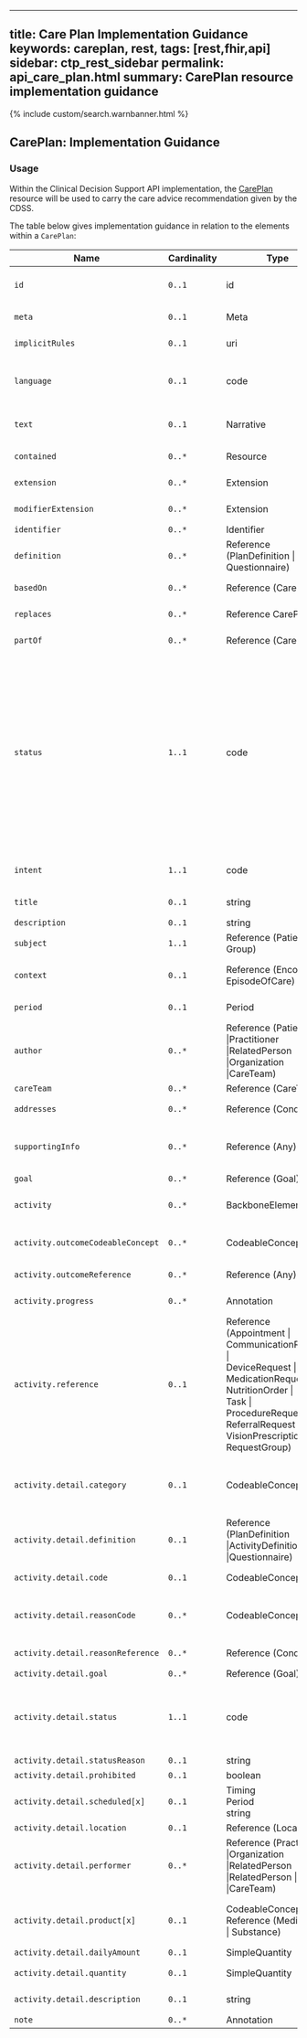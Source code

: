 
---
title: Care Plan Implementation Guidance
keywords: careplan, rest,
tags: [rest,fhir,api]
sidebar: ctp_rest_sidebar
permalink: api_care_plan.html
summary: CarePlan resource implementation guidance
---

{% include custom/search.warnbanner.html %}
<!--

{% include custom/fhir.referencemin.html resource="" userlink="" page="" fhirname="CarePlan" fhirlink="[CarePlan](http://hl7.org/fhir/stu3/careplan.html)" content="User Stories" userlink="" %}

-->

## CarePlan: Implementation Guidance ##
### Usage ###
Within the Clinical Decision Support API implementation, the [CarePlan](http://hl7.org/fhir/stu3/careplan.html) resource will be used to carry the care advice recommendation given by the CDSS.

The table below gives implementation guidance in relation to the elements within a `CarePlan`:

<table style="min-width:100%;width:100%">
<thead><tr><th>Name</th><th>Cardinality</th><th>Type</th><th>FHIR Documentation</th><th>CDS Implementation Guidance</th></tr></thead>
<tbody>
<tr><td><code>id</code></td><td><code>0..1</code></td><td>id</td><td>Logical id of this artifact</td><td>Note that this will always be populated except when the resource is being created (initial creation call)</td></tr>
<tr><td><code>meta</code></td><td><code>0..1</code></td><td>Meta</td><td>Metadata about the resource</td><td>&nbsp;</td></tr>
<tr><td><code>implicitRules</code></td><td><code>0..1</code></td><td>uri</td><td>A set of rules under which this content was created</td><td>&nbsp;</td></tr>
<tr><td><code>language</code></td><td><code>0..1</code></td><td>code</td><td>Language of the resource content. <a href="http://hl7.org/fhir/stu3/valueset-languages.html">Common Languages</a>  (Extensible  but limited to  All Languages)</td><td>&nbsp;</td></tr>
<tr><td><code>text</code></td><td><code>0..1</code></td><td>Narrative</td><td>Text summary of the resource, for human interpretation</td><td>This MUST be populated with the human readable care plan.  This will be displayed by the EMS to the user.</td></tr>
<tr><td><code>contained</code></td><td><code>0..*</code></td><td>Resource</td><td>Contained, inline Resources</td><td>This should not be populated.</td></tr>
<tr><td><code>extension</code></td><td><code>0..*</code></td><td>Extension</td><td>Additional Content defined by implementations</td><td>&nbsp;</td></tr>
<tr><td><code>modifierExtension</code></td><td><code>0..*</code></td><td>Extension</td><td>Extensions that cannot be ignored</td><td>&nbsp;</td></tr>
<tr><td><code>identifier</code></td><td><code>0..*</code></td><td>Identifier</td><td>External Ids for this plan</td><td>&nbsp;</td></tr>
<tr><td><code>definition</code></td><td><code>0..*</code></td><td>Reference (PlanDefinition | Questionnaire)</td><td>Protocol or definition</td><td>&nbsp;</td></tr>
<tr><td><code>basedOn</code></td><td><code>0..*</code></td><td>Reference (CarePlan)</td><td>Fulfils care plan</td><td>This element MUST NOT be populated.</td></tr>
<tr><td><code>replaces</code></td><td><code>0..*</code></td><td>Reference CarePlan)</td><td>CarePlan replaced by this CarePlan</td><td>&nbsp;</td></tr>
<tr><td><code>partOf</code></td><td><code>0..*</code></td><td>Reference (CarePlan)</td><td>Part of referenced CarePlan</td><td>This element MUST NOT be populated.</td></tr>
<tr><td><code>status</code></td><td><code>1..1</code></td><td>code</td><td>draft | active | suspended | completed | entered-in-error | cancelled | unknown <a href="https://www.hl7.org/fhir/stu3/valueset-care-plan-status.html">CarePlanStatus (Required)</a></td><td>This MUST be populated with either 'draft', 'active', 'completed' or 'cancelled'. Other statuses are not valid.  The status of the `CarePlan` MUST match the status of the `RequestGroup` which references this `CarePlan`
When created by the CDS and 'sent' to the EMS, the plan has a status of 'draft' (interim) or 'active' (final). After acknowledgement by the user, the status of the plan is 'completed'. If a plan is displayed to the user, but not acknowledged, and the user goes back in the process (answers a question differently) so that the plan is no longer on screen, this should be 'cancelled'.</td></tr>
<tr><td><code>intent</code></td><td><code>1..1</code></td><td>code</td><td>proposal | plan | order | option <a href="https://www.hl7.org/fhir/stu3/valueset-care-plan-intent.html">CarePlanIntent (Required)</a></td><td>This MUST be populated with the value 'plan'.</td></tr>
<tr><td><code>title</code></td><td><code>0..1</code></td><td>string</td><td>Human-friendly name for the CarePlan</td><td>&nbsp;</td></tr>
<tr><td><code>description</code></td><td><code>0..1</code></td><td>string</td><td>Summary of nature of plan</td><td>&nbsp;</td></tr>
<tr><td><code>subject</code></td><td><code>1..1</code></td><td>Reference (Patient | Group)</td><td>Who care plan is for</td><td>This MUST be populated with a reference to the Patient resource</td></tr>
<tr><td><code>context</code></td><td><code>0..1</code></td><td>Reference (Encounter | EpisodeOfCare)</td><td>Created in context of</td><td>This MUST be populated with the Encounter for this journey, from the ServiceDefinition.$evaluate.encounter</td></tr>
<tr><td><code>period</code></td><td><code>0..1</code></td><td>Period</td><td>Time period plan covers</td><td>This MAY be populated in the case of advice covering a long period.</td></tr>
<tr><td><code>author</code></td><td><code>0..*</code></td><td>Reference (Patient |Practitioner |RelatedPerson |Organization |CareTeam)</td><td>Who is responsible for contents of the plan</td><td>This MUST reference the <a href="https://fhir.hl7.org.uk/STU3/StructureDefinition/CareConnect-Organization-1">CareConnect-Organization-1</a> profile and will hold the organisation details of the CDSS.</td></tr>
<tr><td><code>careTeam</code></td><td><code>0..*</code></td><td>Reference (CareTeam)</td><td>Who's involved in plan?</td><td>This MUST NOT be populated.</td></tr>
<tr><td><code>addresses</code></td><td><code>0..*</code></td><td>Reference (Condition)</td><td>Health issues this plan addresses</td><td>This MUST be populated with the Concern that is driving this care plan.</td></tr>
<tr><td><code>supportingInfo</code></td><td><code>0..*</code></td><td>Reference (Any)</td><td>&nbsp;</td><td>This MUST be populated with assertions or QuestionnaireResponses that are driving this care plan.</td></tr>
<tr><td><code>goal</code></td><td><code>0..*</code></td><td>Reference (Goal)</td><td>Desired outcome of plan</td><td>This MUST NOT be populated.</td></tr>
<tr><td><code>activity</code></td><td><code>0..*</code></td><td>BackboneElement</td><td>Action to occur as part of plan - provide a reference or detail, not both</td><td>This MUST NOT be populated.</td></tr>
<tr><td class="sub"><code>activity.outcomeCodeableConcept</code></td><td><code>0..*</code></td><td>CodeableConcept</td><td>Results of the activity <a href="https://www.hl7.org/fhir/stu3/valueset-care-plan-activity-outcome.html">Care Plan Activity Outcome (Example)</a></td><td>This MUST NOT be populated.</td></tr>
<tr><td class="sub"><code>activity.outcomeReference</code></td><td><code>0..*</code></td><td>Reference (Any)</td><td>Appointment, Encounter, Procedure, etc.</td><td>This MUST NOT be populated.</td></tr>
<tr><td class="sub"><code>activity.progress</code></td><td><code>0..*</code></td><td>Annotation</td><td>Comments about the activity status/progress</td><td>This MUST NOT be populated.</td></tr>
<tr><td class="sub"><code>activity.reference</code></td><td><code>0..1</code></td><td>Reference<br>(Appointment |<br>CommunicationRequest |<br>DeviceRequest |<br>MedicationRequest |<br>NutritionOrder |<br>Task |<br>ProcedureRequest |<br>ReferralRequest |<br>VisionPrescription |<br>RequestGroup)</td><td>Activity details defined in specific resource</td><td>This MUST NOT be populated.</td></tr>
<tr><td class="sub-sub"><code>activity.detail.category</code></td><td><code>0..1</code></td><td>CodeableConcept</td><td>diet | drug | encounter | observation | procedure | supply | other <a href="https://www.hl7.org/fhir/stu3/valueset-care-plan-activity-category.html">CarePlanActivityCategory (Example)</a></td><td>This MUST NOT be populated.</td></tr>
<tr><td class="sub-sub"><code>activity.detail.definition</code></td><td><code>0..1</code></td><td>Reference (PlanDefinition |ActivityDefinition |Questionnaire)</td><td>Protocol or definition</td><td>This MUST NOT be populated.</td></tr>
<tr><td class="sub-sub"><code>activity.detail.code</code></td><td><code>0..1</code></td><td>CodeableConcept</td><td>Detail type of activity <a href="https://www.hl7.org/fhir/stu3/valueset-care-plan-activity.html">Care Plan Activity (Example)</a></td><td>This MUST NOT be populated.</td></tr>
<tr><td class="sub-sub"><code>activity.detail.reasonCode</code></td><td><code>0..*</code></td><td>CodeableConcept</td><td>Why activity should be done or why activity was prohibited <a href="https://www.hl7.org/fhir/stu3/valueset-activity-reason.html">Activity Reason (Example)</a></td><td>This MUST NOT be populated.</td></tr>
<tr><td class="sub-sub"><code>activity.detail.reasonReference</code></td><td><code>0..*</code></td><td>Reference (Condition)</td><td>Condition triggering need for activity</td><td>This MUST NOT be populated.</td></tr>
<tr><td class="sub-sub"><code>activity.detail.goal</code></td><td><code>0..*</code></td><td>Reference (Goal)</td><td>Goals this activity relates to</td><td>This MUST NOT be populated.</td></tr>
<tr><td class="sub-sub"><code>activity.detail.status</code></td><td><code>1..1</code></td><td>code</td><td>not-started | scheduled | in-progress | on-hold | completed | cancelled | unknown <a href="https://www.hl7.org/fhir/stu3/valueset-care-plan-activity-status.html">CarePlanActivityStatus (Required)</a></td><td>This MUST NOT be populated.</td></tr>
<tr><td class="sub-sub"><code>activity.detail.statusReason</code></td><td><code>0..1</code></td><td>string</td><td>Reason for current status</td><td>This MUST NOT be populated.</td></tr>
<tr><td class="sub-sub"><code>activity.detail.prohibited</code></td><td><code>0..1</code></td><td>boolean</td><td>Do NOT do</td><td>This MUST NOT be populated.</td></tr>
<tr><td class="sub-sub"><code>activity.detail.scheduled[x]</code></td><td><code>0..1</code></td><td>Timing <br/>Period <br/>string</td><td>When activity is to occur</td><td>This MUST NOT be populated.</td></tr>
<tr><td class="sub-sub"><code>activity.detail.location</code></td><td><code>0..1</code></td><td>Reference (Location)</td><td>Where it should happen</td><td>This MUST NOT be populated.</td></tr>
<tr><td class="sub-sub"><code>activity.detail.performer</code></td><td><code>0..*</code></td><td>Reference (Practitioner |Organization |RelatedPerson |RelatedPerson |Patient |CareTeam)</td><td>Who will be responsible?</td><td>This MUST NOT be populated.</td></tr>
<tr><td class="sub-sub"><code>activity.detail.product[x]</code></td><td><code>0..1</code></td><td>CodeableConcept Reference (Medication | Substance)</td><td>What is to be administered/supplied <a href="https://www.hl7.org/fhir/stu3/valueset-medication-codes.html">SNOMED CT Medication Codes (Example)</a></td><td>This MUST NOT be populated.</td></tr>
<tr><td class="sub-sub"><code>activity.detail.dailyAmount</code></td><td><code>0..1</code></td><td>SimpleQuantity</td><td>How to consume/day?</td><td>This MUST NOT be populated.</td></tr>
<tr><td class="sub-sub"><code>activity.detail.quantity</code></td><td><code>0..1</code></td><td>SimpleQuantity</td><td>How much to administer/supply/consume</td><td>This MUST NOT be populated.</td></tr>
<tr><td class="sub-sub"><code>activity.detail.description</code></td><td><code>0..1</code></td><td>string</td><td>Extra info describing activity to perform</td><td>This MUST NOT be populated.</td></tr>
<tr><td><code>note</code></td><td><code>0..*</code></td><td>Annotation</td><td>Comments about the plan</td><td>This MUST NOT be populated.</td></tr>
</tbody></table>
<!--stackedit_data:
eyJoaXN0b3J5IjpbLTc1NDIwMjM5Myw1Nzg1NzY4NjEsLTE5Mz
Y0MzYzODFdfQ==
-->